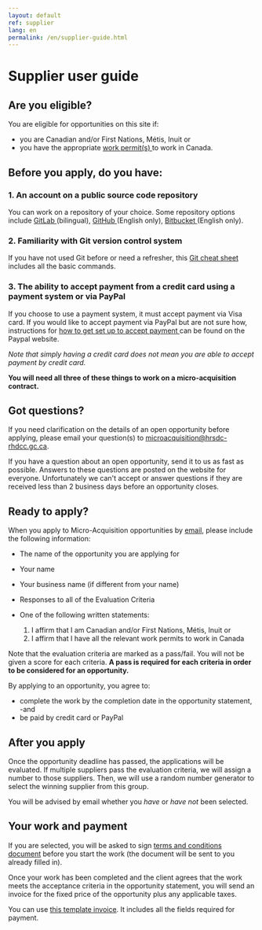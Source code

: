 ```yaml
---
layout: default
ref: supplier
lang: en
permalink: /en/supplier-guide.html
---
```

# Supplier user guide

## Are you eligible?

You are eligible for opportunities on this site if:

- you are Canadian and/or First Nations, Métis, Inuit or
- you have the appropriate <a href="https://www.canada.ca/en/immigration-refugees-citizenship/services/work-canada/permit.html" target="_blank"> work permit(s) </a> to work in Canada.

<h2>Before you apply, do you have:</h2>

### 1. An account on a public source code repository

You can work on a repository of your choice.
Some repository options include <a href="https://gitlab.com/" target="_blank"> GitLab </a> (bilingual), <a href="https://github.com/" target="_blank">GitHub </a> (English only), <a href="https://bitbucket.org/" target="_blank">Bitbucket </a>(English only).

### 2. Familiarity with Git version control system

If you have not used Git before or need a refresher, this <a href="https://training.github.com/downloads/github-git-cheat-sheet" target="_blank"> Git cheat sheet </a> includes all the basic commands.

### 3. The ability to accept payment from a credit card using a payment system or via PayPal

If you choose to use a payment system, it must accept payment via Visa card.
If you would like to accept payment via PayPal but are not sure how, instructions for <a href="https://www.paypal.com/ca/business/get-paid?kid=p42863580764&gclid=Cj0KCQiAyoeCBhCTARIsAOfpKxhGE1kaeCjl6C4w_xMLIHHGw-EWc9FgPpFUvZXgjFzH81ptH4MTBEgaAoYHEALw_wcB&gclsrc=aw.ds" target="_blank">how to get set up to accept payment </a> can be found on the Paypal website.  

*Note that simply having a credit card does not mean you are able to accept payment by credit card.*

**You will need all three of these things to work on a micro-acquisition contract.**

## Got questions?

If you need clarification on the details of an open opportunity before applying, please email your question(s) to <a href="mailto:microacquisition@hrsdc-rhdcc.gc.ca" target="_blank">microacquisition@hrsdc-rhdcc.gc.ca</a>.

If you have a question about an open opportunity, send it to us as fast as possible. Answers to these questions are posted on the website for everyone. Unfortunately we can't accept or answer questions if they are received less than 2 business days before an opportunity closes.

## Ready to apply?

When you apply to Micro-Acquisition opportunities by <a href="mailto:microacquisition@hrsdc-rhdcc.gc.ca" target="_blank">email</a>, please include the following information:

- The name of the opportunity you are applying for
- Your name
- Your business name (if different from your name)
- Responses to all of the Evaluation Criteria
- One of the following written statements:

  1. I affirm that I am Canadian and/or First Nations, Métis, Inuit or
  2. I affirm that I have all the relevant work permits to work in Canada

Note that the evaluation criteria are marked as a pass/fail.
You will not be given a score for each criteria.
**A pass is required for each criteria in order to be considered for an opportunity.**

<div class="well">By applying to an opportunity, you agree to:

<ul><li>complete the work by the completion date in the opportunity statement, -and</li>
<li>be paid by credit card or PayPal </li></ul></div>

## After you apply

Once the opportunity deadline has passed, the applications will be evaluated.
If multiple suppliers pass the evaluation criteria, we will assign a number to those suppliers.
Then, we will use a random number generator to select the winning supplier from this group.

You will be advised by email whether you *have* or *have not* been selected.

## Your work and payment

If you are selected, you will be asked to sign <a href="http://micro-acquisition.alpha.canada.ca/en/terms.html" target="_blank"> terms and conditions document</a> before you start the work (the document will be sent to you already filled in).

Once your work has been completed and the client agrees that the work meets the acceptance criteria in the opportunity statement, you will send an invoice for the fixed price of the opportunity plus any applicable taxes.

You can use [this template invoice](../../assets/invoice_template.odt). It includes all the fields required for payment.
